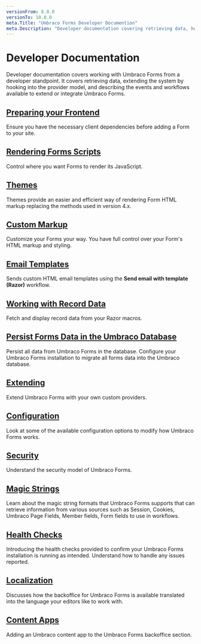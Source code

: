 ```yaml
---
versionFrom: 8.0.0
versionTo: 10.0.0
meta.Title: "Umbraco Forms Developer Documention"
meta.Description: "Developer documentation covering retrieving data, how to extend the system by hooking into the provider model, and describes the available events and workflows you can use to extend or integrate Umbraco Forms."
---
```


# Developer Documentation

Developer documentation covers working with Umbraco Forms from a developer standpoint. It covers retrieving data, extending the system by hooking into the provider model, and describing the events and workflows available to extend or integrate Umbraco Forms.

## [Preparing your Frontend](Prepping-Frontend/index.md)

Ensure you have the necessary client dependencies before adding a Form to your site.

## [Rendering Forms Scripts](Rendering-Scripts/index.md)

Control where you want Forms to render its JavaScript.

## [Themes](Themes/index.md)

Themes provide an easier and efficient way of rendering Form HTML markup replacing the methods used in version 4.x.

## [Custom Markup](Custom-Markup/index.md)

Customize your Forms your way. You have full control over your Form's HTML markup and styling.

## [Email Templates](Email-Templates/index.md)

Sends custom HTML email templates using the **Send email with template (Razor)** workflow.

## [Working with Record Data](Working-With-Data/index.md)

Fetch and display record data from your Razor macros.

## [Persist Forms Data in the Umbraco Database](Forms-in-the-Database)

Persist all data from Umbraco Forms in the database. Configure your Umbraco Forms installation to migrate all forms data into the Umbraco database.

## [Extending](Extending/index.md)

Extend Umbraco Forms with your own custom providers.

## [Configuration](Configuration/index.md)

Look at some of the available configuration options to modify how Umbraco Forms works.

## [Security](Security/index.md)

Understand the security model of Umbraco Forms.

## [Magic Strings](Magic-Strings/index.md)

Learn about the magic string formats that Umbraco Forms supports that can retrieve information from various sources such as Session, Cookies, Umbraco Page Fields, Member fields, Form fields to use in workflows.

## [Health Checks](Healthchecks/index.md)

Introducing the health checks provided to confirm your Umbraco Forms installation is running as intended. Understand how to handle any issues reported.

## [Localization](Localization/index.md)

Discusses how the backoffice for Umbraco Forms is available translated into the language your editors like to work with.

## [Content Apps](ContentApps/index.md)

Adding an Umbraco content app to the Umbraco Forms backoffice section.